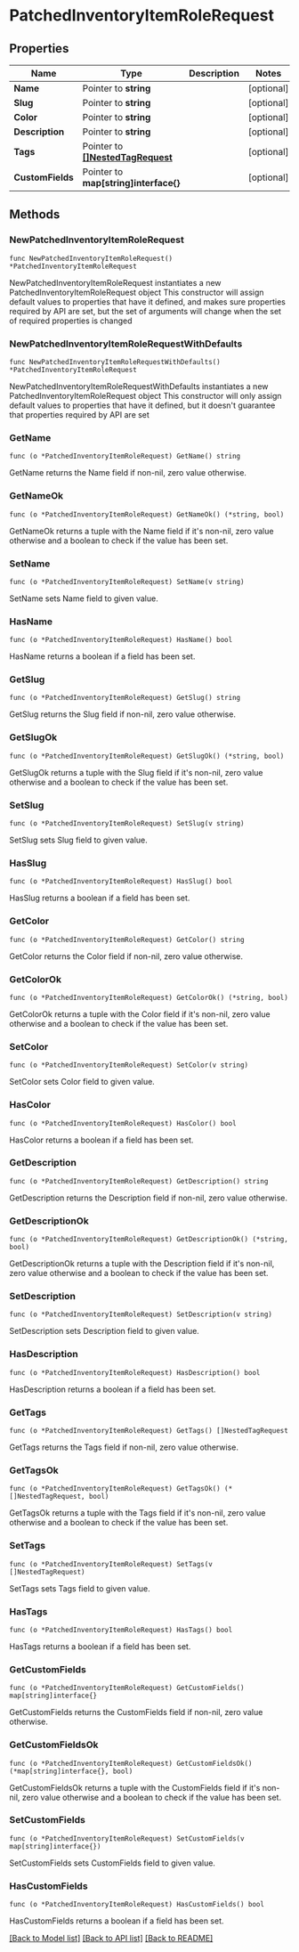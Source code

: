 # PatchedInventoryItemRoleRequest

## Properties

Name | Type | Description | Notes
------------ | ------------- | ------------- | -------------
**Name** | Pointer to **string** |  | [optional] 
**Slug** | Pointer to **string** |  | [optional] 
**Color** | Pointer to **string** |  | [optional] 
**Description** | Pointer to **string** |  | [optional] 
**Tags** | Pointer to [**[]NestedTagRequest**](NestedTagRequest.md) |  | [optional] 
**CustomFields** | Pointer to **map[string]interface{}** |  | [optional] 

## Methods

### NewPatchedInventoryItemRoleRequest

`func NewPatchedInventoryItemRoleRequest() *PatchedInventoryItemRoleRequest`

NewPatchedInventoryItemRoleRequest instantiates a new PatchedInventoryItemRoleRequest object
This constructor will assign default values to properties that have it defined,
and makes sure properties required by API are set, but the set of arguments
will change when the set of required properties is changed

### NewPatchedInventoryItemRoleRequestWithDefaults

`func NewPatchedInventoryItemRoleRequestWithDefaults() *PatchedInventoryItemRoleRequest`

NewPatchedInventoryItemRoleRequestWithDefaults instantiates a new PatchedInventoryItemRoleRequest object
This constructor will only assign default values to properties that have it defined,
but it doesn't guarantee that properties required by API are set

### GetName

`func (o *PatchedInventoryItemRoleRequest) GetName() string`

GetName returns the Name field if non-nil, zero value otherwise.

### GetNameOk

`func (o *PatchedInventoryItemRoleRequest) GetNameOk() (*string, bool)`

GetNameOk returns a tuple with the Name field if it's non-nil, zero value otherwise
and a boolean to check if the value has been set.

### SetName

`func (o *PatchedInventoryItemRoleRequest) SetName(v string)`

SetName sets Name field to given value.

### HasName

`func (o *PatchedInventoryItemRoleRequest) HasName() bool`

HasName returns a boolean if a field has been set.

### GetSlug

`func (o *PatchedInventoryItemRoleRequest) GetSlug() string`

GetSlug returns the Slug field if non-nil, zero value otherwise.

### GetSlugOk

`func (o *PatchedInventoryItemRoleRequest) GetSlugOk() (*string, bool)`

GetSlugOk returns a tuple with the Slug field if it's non-nil, zero value otherwise
and a boolean to check if the value has been set.

### SetSlug

`func (o *PatchedInventoryItemRoleRequest) SetSlug(v string)`

SetSlug sets Slug field to given value.

### HasSlug

`func (o *PatchedInventoryItemRoleRequest) HasSlug() bool`

HasSlug returns a boolean if a field has been set.

### GetColor

`func (o *PatchedInventoryItemRoleRequest) GetColor() string`

GetColor returns the Color field if non-nil, zero value otherwise.

### GetColorOk

`func (o *PatchedInventoryItemRoleRequest) GetColorOk() (*string, bool)`

GetColorOk returns a tuple with the Color field if it's non-nil, zero value otherwise
and a boolean to check if the value has been set.

### SetColor

`func (o *PatchedInventoryItemRoleRequest) SetColor(v string)`

SetColor sets Color field to given value.

### HasColor

`func (o *PatchedInventoryItemRoleRequest) HasColor() bool`

HasColor returns a boolean if a field has been set.

### GetDescription

`func (o *PatchedInventoryItemRoleRequest) GetDescription() string`

GetDescription returns the Description field if non-nil, zero value otherwise.

### GetDescriptionOk

`func (o *PatchedInventoryItemRoleRequest) GetDescriptionOk() (*string, bool)`

GetDescriptionOk returns a tuple with the Description field if it's non-nil, zero value otherwise
and a boolean to check if the value has been set.

### SetDescription

`func (o *PatchedInventoryItemRoleRequest) SetDescription(v string)`

SetDescription sets Description field to given value.

### HasDescription

`func (o *PatchedInventoryItemRoleRequest) HasDescription() bool`

HasDescription returns a boolean if a field has been set.

### GetTags

`func (o *PatchedInventoryItemRoleRequest) GetTags() []NestedTagRequest`

GetTags returns the Tags field if non-nil, zero value otherwise.

### GetTagsOk

`func (o *PatchedInventoryItemRoleRequest) GetTagsOk() (*[]NestedTagRequest, bool)`

GetTagsOk returns a tuple with the Tags field if it's non-nil, zero value otherwise
and a boolean to check if the value has been set.

### SetTags

`func (o *PatchedInventoryItemRoleRequest) SetTags(v []NestedTagRequest)`

SetTags sets Tags field to given value.

### HasTags

`func (o *PatchedInventoryItemRoleRequest) HasTags() bool`

HasTags returns a boolean if a field has been set.

### GetCustomFields

`func (o *PatchedInventoryItemRoleRequest) GetCustomFields() map[string]interface{}`

GetCustomFields returns the CustomFields field if non-nil, zero value otherwise.

### GetCustomFieldsOk

`func (o *PatchedInventoryItemRoleRequest) GetCustomFieldsOk() (*map[string]interface{}, bool)`

GetCustomFieldsOk returns a tuple with the CustomFields field if it's non-nil, zero value otherwise
and a boolean to check if the value has been set.

### SetCustomFields

`func (o *PatchedInventoryItemRoleRequest) SetCustomFields(v map[string]interface{})`

SetCustomFields sets CustomFields field to given value.

### HasCustomFields

`func (o *PatchedInventoryItemRoleRequest) HasCustomFields() bool`

HasCustomFields returns a boolean if a field has been set.


[[Back to Model list]](../README.md#documentation-for-models) [[Back to API list]](../README.md#documentation-for-api-endpoints) [[Back to README]](../README.md)


